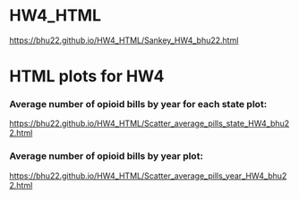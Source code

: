 # HW4_HTML 
https://bhu22.github.io/HW4_HTML/Sankey_HW4_bhu22.html
# HTML plots for HW4
###  Average number of opioid bills by year for each state plot:
https://bhu22.github.io/HW4_HTML/Scatter_average_pills_state_HW4_bhu22.html

###  Average number of opioid bills by year plot:
https://bhu22.github.io/HW4_HTML/Scatter_average_pills_year_HW4_bhu22.html
